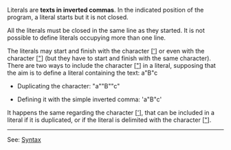 Literals are **texts in inverted commas**. In the indicated position of the program, a literal starts but it is not closed.

All the literals must be closed in the same line as they started. It is not possible to define literals occupying more than one line.

The literals may start and finish with the character [['](double_quote__apostrophe.md)] or even with the
character [[&quot;](double_quote__apostrophe.md)] (but they have to start and finish with the same character). There are two ways to include the character [[&quot;](double_quote__apostrophe.md)] in a literal, supposing that the aim is to define a literal containing the text: a&quot;B&quot;c

 - Duplicating the character: &quot;a&quot;&quot;B&quot;&quot;c&quot;

 - Defining it with the simple inverted comma: 'a&quot;B&quot;c'

It happens the same regarding the character [['](double_quote__apostrophe.md)], that can be included in a literal if it is duplicated, or if the literal is delimited with the character [[&quot;](double_quote__apostrophe.md)].

---------------------------------------
See: [Syntax](syntax_of_a_programdot.md)

